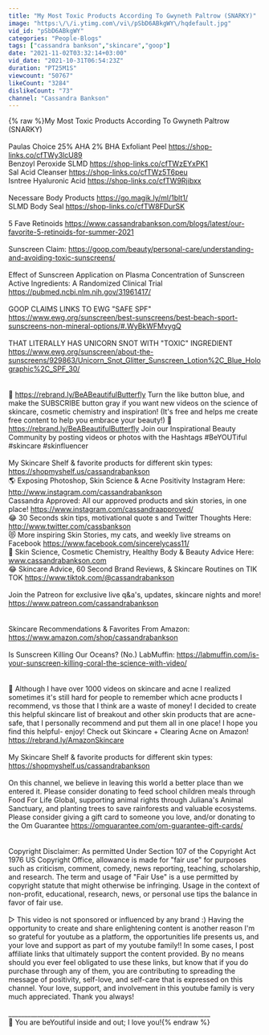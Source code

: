 ```yaml
---
title: "My Most Toxic Products According To Gwyneth Paltrow (SNARKY)"
image: "https:\/\/i.ytimg.com\/vi\/pSbD6ABkgWY\/hqdefault.jpg"
vid_id: "pSbD6ABkgWY"
categories: "People-Blogs"
tags: ["cassandra bankson","skincare","goop"]
date: "2021-11-02T03:32:14+03:00"
vid_date: "2021-10-31T06:54:23Z"
duration: "PT25M1S"
viewcount: "50767"
likeCount: "3284"
dislikeCount: "73"
channel: "Cassandra Bankson"
---
```

{% raw %}My Most Toxic Products According To Gwyneth Paltrow (SNARKY) <br /> <br />Paulas Choice 25% AHA 2% BHA Exfoliant Peel <a rel="nofollow" target="blank" href="https://shop-links.co/cfTWy3lcU89">https://shop-links.co/cfTWy3lcU89</a><br />Benzoyl Peroxide SLMD <a rel="nofollow" target="blank" href="https://shop-links.co/cfTWzEYxPK1">https://shop-links.co/cfTWzEYxPK1</a><br />Sal Acid Cleanser <a rel="nofollow" target="blank" href="https://shop-links.co/cfTWz5T6peu">https://shop-links.co/cfTWz5T6peu</a><br />Isntree Hyaluronic Acid <a rel="nofollow" target="blank" href="https://shop-links.co/cfTW9Rjibxx">https://shop-links.co/cfTW9Rjibxx</a><br /><br />Necessare Body Products <a rel="nofollow" target="blank" href="https://go.magik.ly/ml/1blt1/">https://go.magik.ly/ml/1blt1/</a><br />SLMD Body Seal <a rel="nofollow" target="blank" href="https://shop-links.co/cfTW8FDurSK">https://shop-links.co/cfTW8FDurSK</a><br /> <br />5 Fave Retinoids <a rel="nofollow" target="blank" href="https://www.cassandrabankson.com/blogs/latest/our-favorite-5-retinoids-for-summer-2021">https://www.cassandrabankson.com/blogs/latest/our-favorite-5-retinoids-for-summer-2021</a><br /><br />Sunscreen Claim: <a rel="nofollow" target="blank" href="https://goop.com/beauty/personal-care/understanding-and-avoiding-toxic-sunscreens/">https://goop.com/beauty/personal-care/understanding-and-avoiding-toxic-sunscreens/</a><br /><br />Effect of Sunscreen Application on Plasma Concentration of Sunscreen Active Ingredients: A Randomized Clinical Trial<br /><a rel="nofollow" target="blank" href="https://pubmed.ncbi.nlm.nih.gov/31961417/">https://pubmed.ncbi.nlm.nih.gov/31961417/</a> <br /><br />GOOP CLAIMS LINKS TO EWG &quot;SAFE SPF&quot;<br /><a rel="nofollow" target="blank" href="https://www.ewg.org/sunscreen/best-sunscreens/best-beach-sport-sunscreens-non-mineral-options/#.WyBkWFMvygQ">https://www.ewg.org/sunscreen/best-sunscreens/best-beach-sport-sunscreens-non-mineral-options/#.WyBkWFMvygQ</a><br /><br />THAT LITERALLY HAS UNICORN SNOT WITH &quot;TOXIC&quot; INGREDIENT<br /><a rel="nofollow" target="blank" href="https://www.ewg.org/sunscreen/about-the-sunscreens/929863/Unicorn_Snot_Glitter_Sunscreen_Lotion%2C_Blue_Holographic%2C_SPF_30/">https://www.ewg.org/sunscreen/about-the-sunscreens/929863/Unicorn_Snot_Glitter_Sunscreen_Lotion%2C_Blue_Holographic%2C_SPF_30/</a><br /><br /><br />🦋 <a rel="nofollow" target="blank" href="https://rebrand.ly/BeABeautifulButterfly">https://rebrand.ly/BeABeautifulButterfly</a> Turn the like button blue, and make the SUBSCRIBE button gray if you want new videos on the science of skincare, cosmetic chemistry and inspiration! (It's free and helps me create free content to help you embrace your beauty!)  🔴  <a rel="nofollow" target="blank" href="https://rebrand.ly/BeABeautifulButterfly">https://rebrand.ly/BeABeautifulButterfly</a> Join our Inspirational Beauty Community by posting videos or photos with the Hashtags #BeYOUTiful #skincare #skinfluencer<br /><br />My Skincare Shelf &amp; favorite products for different skin types: <a rel="nofollow" target="blank" href="https://shopmyshelf.us/cassandrabankson">https://shopmyshelf.us/cassandrabankson</a> <br />🌎  Exposing Photoshop, Skin Science &amp; Acne Positivity Instagram Here: <a rel="nofollow" target="blank" href="http://www.instagram.com/cassandrabankson">http://www.instagram.com/cassandrabankson</a><br />Cassandra Approved: All our approved products and skin stories, in one place! <a rel="nofollow" target="blank" href="https://www.instagram.com/cassandraapproved/">https://www.instagram.com/cassandraapproved/</a> <br />😂  30 Seconds skin tips, motivational quote s and Twitter Thoughts Here: <a rel="nofollow" target="blank" href="http://www.twitter.com/cassbankson">http://www.twitter.com/cassbankson</a><br />😻 More inspiring Skin Stories, my cats, and weekly live streams on Facebook <a rel="nofollow" target="blank" href="https://www.facebook.com/sincerelycass11/">https://www.facebook.com/sincerelycass11/</a><br />🦋  Skin Science, Cosmetic Chemistry, Healthy Body &amp; Beauty Advice Here: www.cassandrabankson.com <br />😂  Skincare Advice, 60 Second Brand Reviews, &amp; Skincare Routines on TIK TOK  <a rel="nofollow" target="blank" href="https://www.tiktok.com/@cassandrabankson">https://www.tiktok.com/@cassandrabankson</a><br /><br />Join the Patreon for exclusive live q&amp;a's, updates, skincare nights and more! <a rel="nofollow" target="blank" href="https://www.patreon.com/cassandrabankson">https://www.patreon.com/cassandrabankson</a>  <br /><br /><br />Skincare Recommendations &amp; Favorites From Amazon:<br /><a rel="nofollow" target="blank" href="https://www.amazon.com/shop/cassandrabankson">https://www.amazon.com/shop/cassandrabankson</a><br /><br />Is Sunscreen Killing Our Oceans? (No.) LabMuffin: <a rel="nofollow" target="blank" href="https://labmuffin.com/is-your-sunscreen-killing-coral-the-science-with-video/">https://labmuffin.com/is-your-sunscreen-killing-coral-the-science-with-video/</a> <br /><br /><br />🔴 Although I have over 1000 videos on skincare and acne I realized sometimes it's still hard for people to remember which acne products I recommend, vs those that I think are a waste of money! I decided to create this helpful skincare list of breakout and other skin products that are acne-safe, that I personally recommend and put them all in one place! I hope you find this helpful- enjoy! Check out Skincare + Clearing Acne on Amazon! <a rel="nofollow" target="blank" href="https://rebrand.ly/AmazonSkincare">https://rebrand.ly/AmazonSkincare</a> <br /><br />My Skincare Shelf &amp; favorite products for different skin types: <a rel="nofollow" target="blank" href="https://shopmyshelf.us/cassandrabankson">https://shopmyshelf.us/cassandrabankson</a> <br /><br />On this channel, we believe in leaving this world a better place than we entered it. Please consider donating to feed school children meals through Food For Life Global, supporting animal rights through Juliana's Animal Sanctuary, and planting trees to save rainforests and valuable ecosystems. Please consider giving a gift card to someone you love, and/or donating to the Om Guarantee <a rel="nofollow" target="blank" href="https://omguarantee.com/om-guarantee-gift-cards/">https://omguarantee.com/om-guarantee-gift-cards/</a> <br /><br /><br />Copyright Disclaimer: As permitted Under Section 107 of the Copyright Act 1976 US Copyright Office, allowance is made for &quot;fair use&quot; for purposes such as criticism, comment, comedy, news reporting, teaching, scholarship, and research. The term and usage of &quot;Fair Use&quot; is a use permitted by copyright statute that might otherwise be infringing. Usage in the context of non-profit, educational, research, news, or personal use tips the balance in favor of fair use.<br /><br />▷ This video is not sponsored or influenced by any brand :) Having the opportunity to create and share enlightening content is another reason I'm so grateful for youtube as a platform, the opportunities life presents us, and your love and support as part of my youtube family!! In some cases, I post affiliate links that ultimately support the content provided. By no means should you ever feel obligated to use these links, but know that if you do purchase through any of them, you are contributing to spreading the message of positivity, self-love, and self-care that is expressed on this channel. Your love, support, and involvement in this youtube family is very much appreciated. Thank you always!  <br /><br />_______________________________________________________________<br />🦋 You are beYoutiful inside and out; I love you!{% endraw %}
